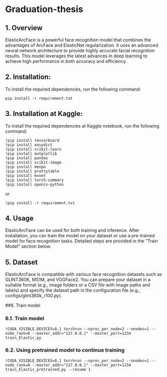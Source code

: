 # Graduation-thesis


## 1. Overview
ElasticArcFace is a powerful face recognition model that combines the advantages of ArcFace and ElasticNet regularization. It uses an advanced neural network architecture to provide highly accurate facial recognition results. This model leverages the latest advances in deep learning to achieve high performance in both accuracy and efficiency.

## 2. Installation:
To install the required dependencies, run the following command:

```shell
pip install -r requirement.txt
```

## 3. Installation at Kaggle:
To install the required dependencies at Kaggle notebook, run the following command:

```shell
!pip install tensorboard
!pip install easydict
!pip install scikit-learn
!pip install matplotlib
!pip install pandas
!pip install scikit-image
!pip install menpo
!pip install prettytable
!pip install mxnet
!pip install torch-summary
!pip install opencv-python
```
or
```shell
!pip install -r requirement.txt
```

## 4. Usage
ElasticArcFace can be used for both training and inference. After installation, you can train the model on your dataset or use a pre-trained model for face recognition tasks. Detailed steps are provided in the "Train Model" section below.

## 5. Dataset
ElasticArcFace is compatible with various face recognition datasets such as GLINT360K, MS1M, and VGGFace2. You can prepare your dataset in a suitable format (e.g., image folders or a CSV file with image paths and labels) and specify the dataset path in the configuration file (e.g., configs/glint360k_r100.py).

##6. Train model
### 6.1. Train model
```shell
!CUDA_VISIBLE_DEVICES=0,1 torchrun --nproc_per_node=2 --nnodes=1 --node_rank=0 --master_addr="127.0.0.1" --master_port=1234 train_Elastic.py 
```

### 6.2. Using pretrained model to continue training
```shell
!CUDA_VISIBLE_DEVICES=0,1 torchrun --nproc_per_node=2 --nnodes=1 --node_rank=0 --master_addr="127.0.0.1" --master_port=1234 train_Elastic_pretrained.py --resume 1
```




